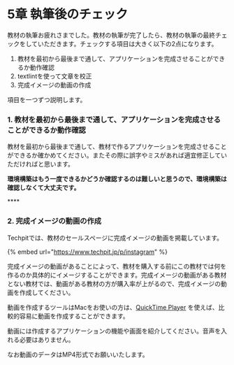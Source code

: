 # 5章 執筆後のチェック

教材の執筆お疲れさまでした。教材の執筆が完了したら、教材の執筆の最終チェックをしていただきます。チェックする項目は大きく以下の2点になります。

1. 教材を最初から最後まで通して、アプリケーションを完成させることができるか動作確認
2. textlintを使って文章を校正
3. 完成イメージの動画の作成

項目を一つずつ説明します。



### 1. 教材を最初から最後まで通して、アプリケーションを完成させることができるか動作確認

教材を最初から最後まで通して、教材で作るアプリケーションを完成させることができるか確かめてください。またその際に誤字やミスがあれば適宜修正していただければと思います。

**環境構築はもう一度できるかどうか確認するのは難しいと思うので、環境構築は確認しなくて大丈夫です。**

\*\*\*\*

### 2. 完成イメージの動画の作成

Techpitでは、教材のセールスページに完成イメージの動画を掲載しています。

{% embed url="https://www.techpit.jp/p/instagram" %}

完成イメージの動画があることによって、教材を購入する前にこの教材では何を作るのか具体的にイメージすることができます。完成イメージの動画がある教材とない教材では、動画がある教材の方が購入率が上がるので、完成イメージの動画を作成してください。

動画を作成するツールはMacをお使いの方は、[QuickTime Player](https://support.apple.com/ja-jp/quicktime) を使えば、比較的容易に動画を作成することができます。

動画には作成するアプリケーションの機能や画面を紹介してください。音声を入れる必要はありません。

なお動画のデータはMP4形式でお願いいたします。
